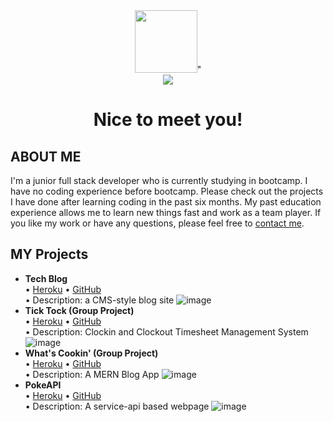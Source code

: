 <div id="header" align="center">
  <img src="https://media1.giphy.com/media/du3J3cXyzhj75IOgvA/giphy.gif?cid=ecf05e477t3v9yr7rqc5bv2buwmpqyvyq7bp5xkyxq7emegk&rid=giphy.gif&ct=g" width="100"/>"
</div>
<div id="badges" align="center">
  <a href="www.linkedin.com/in/shu-yang-iris" target="_blank"><img src="https://img.shields.io/badge/LinkedIn-blue?logo=linkedin&logoColor=white&style=for-the-badge"/></a>
</div>
<div id="view-counts" align="center">
<img src="https://komarev.com/ghpvc/?username=NewChap2022&style=flat-square&color=blue" alt=""/>
</div>
<h1 align="center">Nice to meet you!</h1>


## ABOUT ME
I'm a junior full stack developer who is currently studying in bootcamp. I have no coding experience before bootcamp. Please check out the projects I have done after learning coding in the past six months. My past education experience allows me to learn new things fast and work as a team player. If you like my work or have any questions, please feel free to [contact me](mailto:irisyangshu@gmail.com).

## MY Projects
- <strong>Tech Blog</strong>
<br>• [Heroku]("https://shrouded-castle-47195.herokuapp.com/") • [GitHub]("https://github.com/NewChap2022/tech-blog")
<br>• Description: a CMS-style blog site
![image](https://user-images.githubusercontent.com/103200377/195869562-0050edcf-90df-46dc-891c-71a6cabf0813.png)
- <strong> Tick Tock (Group Project) </strong>
<br>• [Heroku]("https://pay-day-schedule.herokuapp.com") • [GitHub]("https://github.com/tahir-arslan/pay-day")
<br>• Description: Clockin and Clockout Timesheet Management System
![image](https://user-images.githubusercontent.com/103200377/195870459-a15d8593-4a38-4f79-bbef-6a0eed7ba7d6.png)
- <strong> What's Cookin' (Group Project) </strong>
<br>• [Heroku]("https://floating-river-67151.herokuapp.com/") • [GitHub]("https://github.com/ryanraposo/whatscookin")
<br>• Description: A MERN Blog App
![image](https://user-images.githubusercontent.com/103200377/195872344-cc410382-4c0e-495f-988e-c6b36ff81945.png)
- <strong>PokeAPI</strong>
<br>• [Heroku]("https://newchap2022.github.io/PokeAPI/") • [GitHub]("https://github.com/NewChap2022/PokeAPI")
<br>• Description: A service-api based webpage
![image](https://user-images.githubusercontent.com/103200377/195872013-e1a4132a-c122-4761-aa64-b0b0e88a24dc.png)


